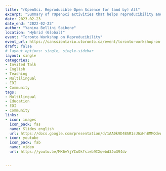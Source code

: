 ```yaml
---
title: "rOpenSci. Reproducible Open Science for (and by) All"
excerpt: "Summary of rOpenSci activities that helps reproducibility and diverse contributions"
date: 2023-02-23
date_end: "2022-02-23"
author: "Yanina Bellini Saibene"
location: "Hybrid (Global)"
event: "Toronto Workshop on Reproducibility"
event_url: https://canssiontario.utoronto.ca/event/toronto-workshop-on-reproducibility-2023/
draft: false
# layout options: single, single-sidebar
layout: single
categories:
- Invited Talk
- English
- Teaching
- Multilingual
- EDI
- Community
tags:
- Multilingual
- Education
- EDI
- Community
links:
- icon: images
  icon_pack: fas
  name: Slides english
  url: https://docs.google.com/presentation/d/1AA0k9D4BAR1sU6xHhBMMQdvAGw05LSXhg8b0K3nq88w/edit#slide=id.p
- icon: youtube
  icon_pack: fab
  name: video
  url: https://youtu.be/MK6vYjYCuOk?si=b9IXqwbd3Jw394dv
  
  
---
```


